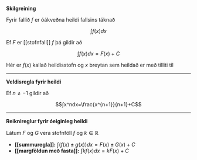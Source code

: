 **Skilgreining**

Fyrir fallið $f$ er óákveðna heildi fallsins táknað

$$∫f(x)dx$$

Ef $F$ er [[stofnfall]] $f$ þá gildir að

$$∫f(x)dx=F(x)+C$$

Hér er $f(x)$ kallað heildisstofn og $x$ breytan sem heildað er með tilliti til

---

**Veldisregla fyrir heildi**

Ef $n \neq -1$ gildir að


$$∫x^ndx=\frac{x^{n+1}}{n+1}+C$$

---

**Reiknireglur fyrir óeiginleg heildi**

Látum $F$ og $G$ vera stofnföll $f$ og $k \in \mathbb{R}$

- **[[summuregla]]:** $∫(f(x)±g(x))dx=F(x)±G(x)+C$
- **[[margföldun með fasta]]:** $∫kf(x)dx=kF(x)+C$